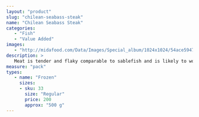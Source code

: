 ```yaml
---
layout: "product"
slug: "chilean-seabass-steak"
name: "Chilean Seabass Steak"
categories:
   - "Fish"
   - "Value Added"
images:
   - "http://midafood.com/Data/Images/Special_album/1024x1024/54ace5947628a592.jpg"
description: >
   Meat is tender and flaky comparable to sablefish and is likely to work well in similar preparations. Chilean Seabass has white meat and a firm texture. Chilean Seabass steaks are excellent grilled, baked or sautéed.
measure: "pack"
types: 
   - name: "Frozen"
     sizes: 
     - sku: 33
       size: "Regular"
       price: 200
       approx: "500 g"
---
```

